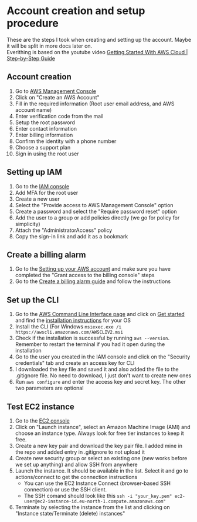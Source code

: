# Account creation and setup procedure
These are the steps I took when creating and setting up the account. Maybe it will be split in more docs later on.  
Everithing is based on the youtube video [Getting Started With AWS Cloud | Step-by-Step Guide](https://www.youtube.com/watch?v=CjKhQoYeR4Q&ab_channel=TravisMedia)

## Account creation
1. Go to [AWS Management Console](https://aws.amazon.com/console/)
2. Click on "Create an AWS Account"
3. Fill in the required information (Root user email address, and AWS account name)
4. Enter verification code from the mail
5. Setup the root password
6. Enter contact information
7. Enter billing information
8. Confirm the identity with a phone number
9. Choose a support plan
10. Sign in using the root user

## Setting up IAM
1. Go to the [IAM console](https://console.aws.amazon.com/iam/)
2. Add MFA for the root user
3. Create a new user
4. Select the "Provide access to AWS Management Console" option
5. Create a password and select the "Require password reset" option
6. Add the user to a group or add policies directly (we go for policy for simplicity)
7. Attach the "AdministratorAccess" policy
8. Copy the sign-in link and add it as a bookmark

## Create a billing alarm
1. Go to the [Setting up your AWS account](https://docs.aws.amazon.com/IAM/latest/UserGuide/getting-started-account-iam.html#billing-access) and make sure you have completed the "Grant access to the billing console" steps 
2. Go to the [Create a billing alarm guide](https://docs.aws.amazon.com/AmazonCloudWatch/latest/monitoring/monitor_estimated_charges_with_cloudwatch.html) and follow the instructions

## Set up the CLI
1. Go to the [AWS Command Line Interface page](https://aws.amazon.com/cli/) and click on [Get started](https://docs.aws.amazon.com/cli/latest/userguide/cli-chap-welcome.html) and find the [installation instructions](https://docs.aws.amazon.com/cli/latest/userguide/getting-started-install.html#getting-started-install-instructions) for your OS
2. Install the CLI (For Windows ```msiexec.exe /i https://awscli.amazonaws.com/AWSCLIV2.msi```
3. Check if the installation is successful by running ```aws --version```. Remember to restart the terminal if you had it open during the installation
4. Go to the user you created in the IAM console and click on the "Security credentials" tab and create an access key for CLI
5. I downloaded the key file and saved it and also added the file to the .gitignore file. No need to download, I just don't want to create new ones
6. Run ```aws configure``` and enter the access key and secret key. The other two parameters are optional

## Test EC2 instance
1. Go to the [EC2 console](https://console.aws.amazon.com/ec2/)
2. Click on "Launch instance", select an Amazon Machine Image (AMI) and choose an instance type. Always look for free tier instances to keep it free.
3. Create a new key pair and download the key pair file. I added mine in the repo and added entry in .gitignore to not upload it
4. Create new security group or select an existing one (new works before we set up anything) and allow SSH from anywhere
5. Launch the instance. It should be available in the list. Select it and go to actions/connect to get the connection instructions
    - You can use the EC2 Instance Connect (browser-based SSH connection) or use the SSH client.
    - The SSH comand should look like this ```ssh -i "your_key.pem" ec2-user@ec2-instance-id.eu-north-1.compute.amazonaws.com"```
6. Terminate by selecting the instance from the list and clicking on "Instance state/Terminate (delete) instances"